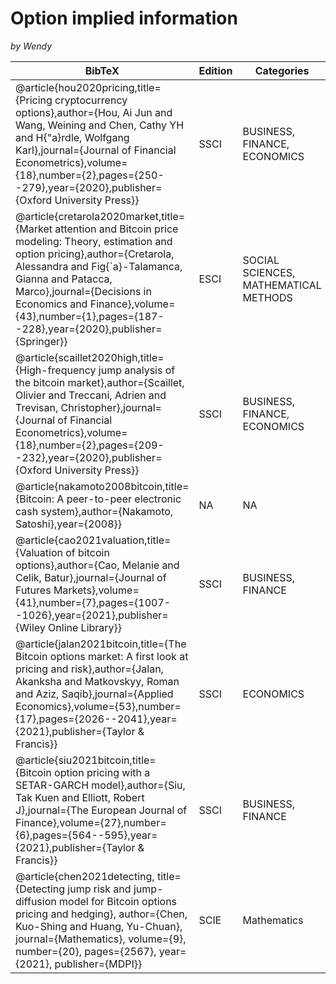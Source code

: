 # Option implied information 

*by Wendy*


| BibTeX | Edition | Categories | Rank | Citation | Keyword |Signifiance|
| --- | --- | --- | --- | --- | --- |---|
| @article{hou2020pricing,title={Pricing cryptocurrency options},author={Hou, Ai Jun and Wang, Weining and Chen, Cathy YH and H{\"a}rdle, Wolfgang Karl},journal={Journal of Financial Econometrics},volume={18},number={2},pages={250--279},year={2020},publisher={Oxford University Press}} | SSCI | BUSINESS, FINANCE, ECONOMICS | 154/557, 27.65% | 74 | SVCJ, MCMC | Why? |
| @article{cretarola2020market,title={Market attention and Bitcoin price modeling: Theory, estimation and option pricing},author={Cretarola, Alessandra and Fig{\`a}-Talamanca, Gianna and Patacca, Marco},journal={Decisions in Economics and Finance},volume={43},number={1},pages={187--228},year={2020},publisher={Springer}} | ESCI | SOCIAL SCIENCES, MATHEMATICAL METHODS | 56/61, 91.80% | 34 | BTC,Profile Quasi Maximum likelihood estimation |
| @article{scaillet2020high,title={High-frequency jump analysis of the bitcoin market},author={Scaillet, Olivier and Treccani, Adrien and Trevisan, Christopher},journal={Journal of Financial Econometrics},volume={18},number={2},pages={209--232},year={2020},publisher={Oxford University Press}} | SSCI | BUSINESS, FINANCE, ECONOMICS | 154/557, 27.65% | 150 | Impacts, existence of jumps |
| @article{nakamoto2008bitcoin,title={Bitcoin: A peer-to-peer electronic cash system},author={Nakamoto, Satoshi},year={2008}} | NA | NA | NA | 32258 | Bitcoin |
| @article{cao2021valuation,title={Valuation of bitcoin options},author={Cao, Melanie and Celik, Batur},journal={Journal of Futures Markets},volume={41},number={7},pages={1007--1026},year={2021},publisher={Wiley Online Library}} | SSCI | BUSINESS, FINANCE | 82/221, 37.10% | 18 | Bitcoin |
| @article{jalan2021bitcoin,title={The Bitcoin options market: A first look at pricing and risk},author={Jalan, Akanksha and Matkovskyy, Roman and Aziz, Saqib},journal={Applied Economics},volume={53},number={17},pages={2026--2041},year={2021},publisher={Taylor \& Francis}} | SSCI | ECONOMICS | 251/572, 43.88% | 20 | BTC, BS model, Heston-Nandi GARCH model, Greeks |
| @article{siu2021bitcoin,title={Bitcoin option pricing with a SETAR-GARCH model},author={Siu, Tak Kuen and Elliott, Robert J},journal={The European Journal of Finance},volume={27},number={6},pages={564--595},year={2021},publisher={Taylor \& Francis}} | SSCI | BUSINESS, FINANCE | 93/221, 42.08% | 28 | BTC, SETAR-GARCH model |
| @article{chen2021detecting, title={Detecting jump risk and jump-diffusion model for Bitcoin options pricing and hedging}, author={Chen, Kuo-Shing and Huang, Yu-Chuan}, journal={Mathematics}, volume={9}, number={20}, pages={2567}, year={2021}, publisher={MDPI}} | SCIE | Mathematics | 13/475, 2.74% | 14 | BTC option pricing |
